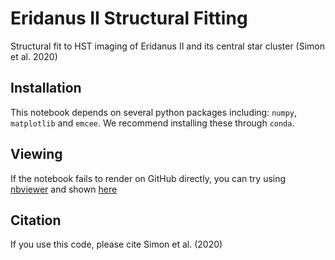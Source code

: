 # Eridanus II Structural Fitting

Structural fit to HST imaging of Eridanus II and its central star cluster (Simon et al. 2020)

## Installation

This notebook depends on several python packages including: `numpy`, `matplotlib` and `emcee`. We recommend installing these through `conda`.

## Viewing

If the notebook fails to render on GitHub directly, you can try using [nbviewer](https://nbviewer.jupyter.org/) and shown [here](https://nbviewer.jupyter.org/github/jsimonastro/EriII-structural-fitting/blob/main/mcmc_structural_fit_eri2_final.ipynb)

## Citation

If you use this code, please cite Simon et al. (2020)
